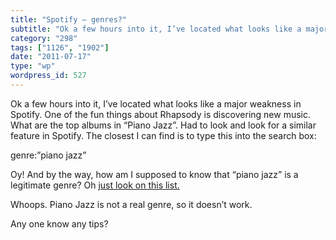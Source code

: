 ```yaml
---
title: "Spotify – genres?"
subtitle: "Ok a few hours into it, I’ve located what looks like a major weakness in Spotify. One of the fun thi..."
category: "298"
tags: ["1126", "1902"]
date: "2011-07-17"
type: "wp"
wordpress_id: 527
---
```

Ok a few hours into it, I’ve located what looks like a major weakness in Spotify. One of the fun things about Rhapsody is discovering new music. What are the top albums in “Piano Jazz”. Had to look and look for a similar feature in Spotify. The closest I can find is to type this into the search box:

genre:”piano jazz”

Oy! And by the way, how am I supposed to know that “piano jazz” is a legitimate genre? Oh [just look on this list.](https://www.spotify.com/us/about/features/advanced-search-syntax/genre-list/)

Whoops. Piano Jazz is not a real genre, so it doesn’t work.

Any one know any tips?